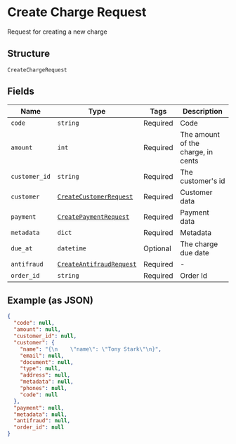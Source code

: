 
# Create Charge Request

Request for creating a new charge

## Structure

`CreateChargeRequest`

## Fields

| Name | Type | Tags | Description |
|  --- | --- | --- | --- |
| `code` | `string` | Required | Code |
| `amount` | `int` | Required | The amount of the charge, in cents |
| `customer_id` | `string` | Required | The customer's id |
| `customer` | [`CreateCustomerRequest`](../../doc/models/create-customer-request.md) | Required | Customer data |
| `payment` | [`CreatePaymentRequest`](../../doc/models/create-payment-request.md) | Required | Payment data |
| `metadata` | `dict` | Required | Metadata |
| `due_at` | `datetime` | Optional | The charge due date |
| `antifraud` | [`CreateAntifraudRequest`](../../doc/models/create-antifraud-request.md) | Required | - |
| `order_id` | `string` | Required | Order Id |

## Example (as JSON)

```json
{
  "code": null,
  "amount": null,
  "customer_id": null,
  "customer": {
    "name": "{\n    \"name\": \"Tony Stark\"\n}",
    "email": null,
    "document": null,
    "type": null,
    "address": null,
    "metadata": null,
    "phones": null,
    "code": null
  },
  "payment": null,
  "metadata": null,
  "antifraud": null,
  "order_id": null
}
```

